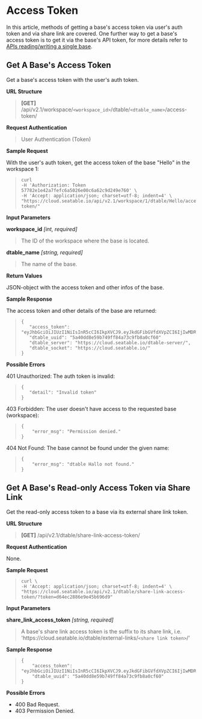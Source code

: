 # Access Token

In this article, methods of getting a base's access token via user's auth token and via share link are covered. One further way to get a base's access token is to get it via the base's API token, for more details refer to [APIs reading/writing a single base](https://docs.seatable.io/published/seatable-api/home.md).

## Get A Base's Access Token

Get a base's access token with the user's auth token. 


**URL Structure**

> **\[GET]** /api/v2.1/workspace/`<workspace_id>`/dtable/`<dtable_name>`/access-token/


**Request Authentication**

> User Authentication (Token)


**Sample Request**

With the user's auth token, get the access token of the base "Hello" in the workspace 1:

> ```
> curl 
> -H 'Authorization: Token 57782e1e42a7fefc6a5026e00c6a62c9d249e760' \
> -H 'Accept: application/json; charset=utf-8; indent=4' \
> "https://cloud.seatable.io/api/v2.1/workspace/1/dtable/Hello/access-token/"
> ```


**Input Parameters**

**workspace_id** _\[int, required]_
> The ID of the workspace where the base is located.

**dtable_name** _\[string, required]_
> The name of the base.


**Return Values**

JSON-object with the access token and other infos of the base.



**Sample Response**

The access token and other details of the base are returned:
>```
>{
>    "access_token": "eyJhbGciOiJIUzI1NiIsInR5cCI6IkpXVCJ9.eyJkdGFibGVfdXVpZCI6IjIwMDRjZWIzZDQyZDRiMDI5YTkzYjFkOWEwOWQxZTYxIiwiZXhwIjoxNTY1NTg5NjI5fQ.PdzbZKoEFQ2zONPwX9ouMdzM4GAzD5xAhxtGkmr4P9M",
>    "dtable_uuid": "5a40dd8e59b749ff84a73c9fb8a0cf60"
>    "dtable_server": "https://cloud.seatable.io/dtable-server/",
>    "dtable_socket": "https://cloud.seatable.io/"
>}
>```

**Possible Errors**

401 Unauthorized: The auth token is invalid:
>```
>{
>    "detail": "Invalid token"
>}
>```

403 Forbidden: The user doesn't have access to the requested base (workspace):
> ```
> {
>     "error_msg": "Permission denied."
> }
> ```

404 Not Found: The base cannot be found under the given name:
> ```
> {
>     "error_msg": "dtable Hallo not found."
> }
> ```


## Get A Base's Read-only Access Token via Share Link

Get the read-only access token to a base via its external share link token.


**URL Structure**

> **\[GET]** /api/v2.1/dtable/share-link-access-token/


**Request Authentication**

None.


**Sample Request**

> ```
> curl \
> -H 'Accept: application/json; charset=utf-8; indent=4' \
> "https://cloud.seatable.io/api/v2.1/dtable/share-link-access-token/?token=d64ec2886e9e45b696d9"
> ```

**Input Parameters**

**share_link_access_token** _\[string, required]_
> A base's share link access token is the suffix to its share link, i.e. 'https\://cloud.seatable.io/dtable/external-links/`<share link token>`/'


**Sample Response**

> ```
> {
>     "access_token": "eyJhbGciOiJIUzI1NiIsInR5cCI6IkpXVCJ9.eyJkdGFibGVfdXVpZCI6IjIwMDRjZWIzZDQyZDRiMDI5YTkzYjFkOWEwOWQxZTYxIiwiZXhwIjoxNTY1NTg5NjI5fQ.PdzbZKoEFQ2zONPwX9ouMdzM4GAzD5xAhxtGkmr4P9M",
>     "dtable_uuid": "5a40dd8e59b749ff84a73c9fb8a0cf60"
> }
> ```

**Possible Errors**

* 400 Bad Request.
* 403 Permission Denied.


